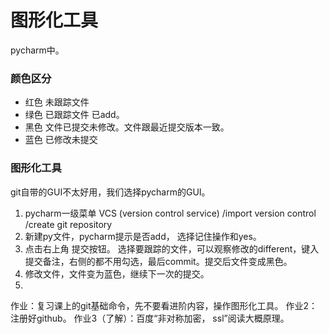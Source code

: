 图形化工具
===
pycharm中。

### 颜色区分
- 红色  未跟踪文件
- 绿色  已跟踪文件 已add。
- 黑色  文件已提交未修改。文件跟最近提交版本一致。
- 蓝色 已修改未提交

### 图形化工具
git自带的GUI不太好用，我们选择pycharm的GUI。

1. pycharm一级菜单 VCS (version control service) /import version control /create git repository
2. 新建py文件，pycharm提示是否add， 选择记住操作和yes。
3. 点击右上角 提交按钮。 选择要跟踪的文件，可以观察修改的different，键入提交备注，右侧的都不用勾选，最后commit。提交后文件变成黑色。
4. 修改文件，文件变为蓝色，继续下一次的提交。
5. 

 
作业：复习课上的git基础命令，先不要看进阶内容，操作图形化工具。
作业2：注册好github。
作业3（了解）：百度“非对称加密， ssl”阅读大概原理。
